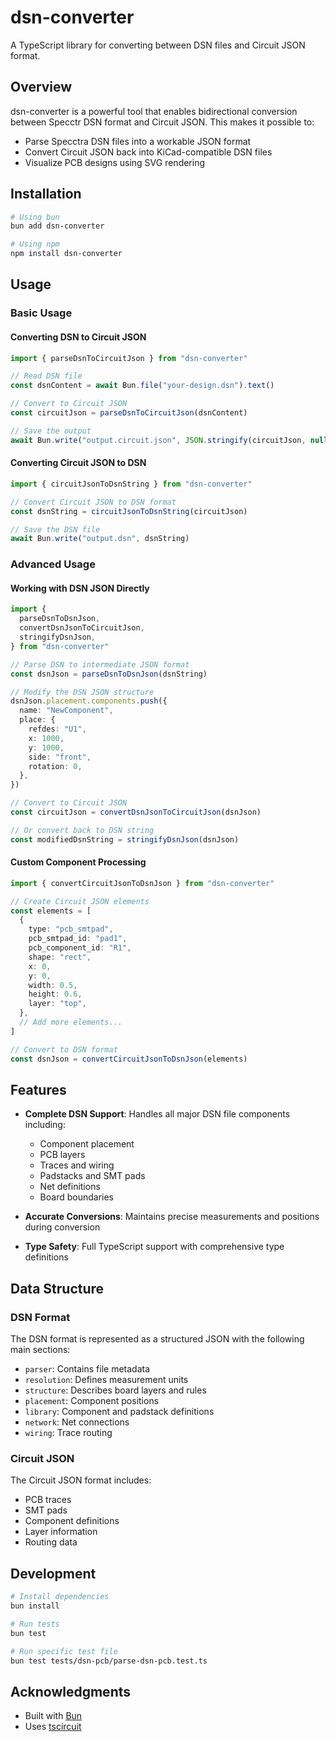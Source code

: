 # dsn-converter

A TypeScript library for converting between DSN files and Circuit JSON format.

## Overview

dsn-converter is a powerful tool that enables bidirectional conversion between Specctr DSN format and Circuit JSON. This makes it possible to:

- Parse Specctra DSN files into a workable JSON format
- Convert Circuit JSON back into KiCad-compatible DSN files
- Visualize PCB designs using SVG rendering

## Installation

```bash
# Using bun
bun add dsn-converter

# Using npm
npm install dsn-converter
```

## Usage

### Basic Usage

#### Converting DSN to Circuit JSON

```typescript
import { parseDsnToCircuitJson } from "dsn-converter"

// Read DSN file
const dsnContent = await Bun.file("your-design.dsn").text()

// Convert to Circuit JSON
const circuitJson = parseDsnToCircuitJson(dsnContent)

// Save the output
await Bun.write("output.circuit.json", JSON.stringify(circuitJson, null, 2))
```

#### Converting Circuit JSON to DSN

```typescript
import { circuitJsonToDsnString } from "dsn-converter"

// Convert Circuit JSON to DSN format
const dsnString = circuitJsonToDsnString(circuitJson)

// Save the DSN file
await Bun.write("output.dsn", dsnString)
```

### Advanced Usage

#### Working with DSN JSON Directly

```typescript
import {
  parseDsnToDsnJson,
  convertDsnJsonToCircuitJson,
  stringifyDsnJson,
} from "dsn-converter"

// Parse DSN to intermediate JSON format
const dsnJson = parseDsnToDsnJson(dsnString)

// Modify the DSN JSON structure
dsnJson.placement.components.push({
  name: "NewComponent",
  place: {
    refdes: "U1",
    x: 1000,
    y: 1000,
    side: "front",
    rotation: 0,
  },
})

// Convert to Circuit JSON
const circuitJson = convertDsnJsonToCircuitJson(dsnJson)

// Or convert back to DSN string
const modifiedDsnString = stringifyDsnJson(dsnJson)
```

#### Custom Component Processing

```typescript
import { convertCircuitJsonToDsnJson } from "dsn-converter"

// Create Circuit JSON elements
const elements = [
  {
    type: "pcb_smtpad",
    pcb_smtpad_id: "pad1",
    pcb_component_id: "R1",
    shape: "rect",
    x: 0,
    y: 0,
    width: 0.5,
    height: 0.6,
    layer: "top",
  },
  // Add more elements...
]

// Convert to DSN format
const dsnJson = convertCircuitJsonToDsnJson(elements)
```

## Features

- **Complete DSN Support**: Handles all major DSN file components including:

  - Component placement
  - PCB layers
  - Traces and wiring
  - Padstacks and SMT pads
  - Net definitions
  - Board boundaries

- **Accurate Conversions**: Maintains precise measurements and positions during conversion

- **Type Safety**: Full TypeScript support with comprehensive type definitions

## Data Structure

### DSN Format

The DSN format is represented as a structured JSON with the following main sections:

- `parser`: Contains file metadata
- `resolution`: Defines measurement units
- `structure`: Describes board layers and rules
- `placement`: Component positions
- `library`: Component and padstack definitions
- `network`: Net connections
- `wiring`: Trace routing

### Circuit JSON

The Circuit JSON format includes:

- PCB traces
- SMT pads
- Component definitions
- Layer information
- Routing data

## Development

```bash
# Install dependencies
bun install

# Run tests
bun test

# Run specific test file
bun test tests/dsn-pcb/parse-dsn-pcb.test.ts
```

## Acknowledgments

- Built with [Bun](https://bun.sh)
- Uses [tscircuit](https://github.com/tscircuit/tscircuit)
